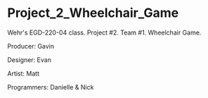 # Project_2_Wheelchair_Game
Wehr's EGD-220-04 class.
Project #2.
Team #1.
Wheelchair Game.

Producer: Gavin

Designer: Evan

Artist: Matt

Programmers: Danielle & Nick
